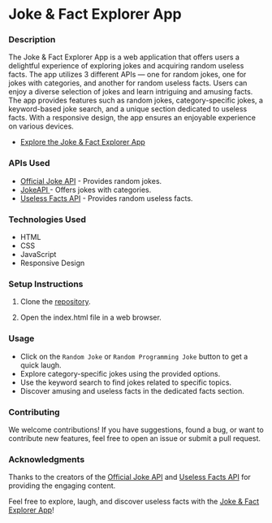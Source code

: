 # Joke & Fact Explorer App

### Description
The Joke & Fact Explorer App is a web application that offers users a delightful experience of exploring jokes and acquiring random useless facts. The app utilizes 3 different APIs — one for random jokes, one for jokes with categories, and another for random useless facts. Users can enjoy a diverse selection of jokes and learn intriguing and amusing facts. The app provides features such as random jokes, category-specific jokes, a keyword-based joke search, and a unique section dedicated to useless facts. With a responsive design, the app ensures an enjoyable experience on various devices.

- [Explore the Joke & Fact Explorer App](https://anitaowen.github.io/portfolio-project/)

### APIs Used
- [Official Joke API](https://github.com/15Dkatz/official_joke_api) - Provides random jokes.
- [JokeAPI ](https://jokeapi.dev/) - Offers jokes with categories.
- [Useless Facts API](https://uselessfacts.jsph.pl/) - Provides random useless facts.

### Technologies Used
- HTML
- CSS
- JavaScript
- Responsive Design

### Setup Instructions
1. Clone the [repository](https://anitaowen.github.io/portfolio-project/).

2. Open the index.html file in a web browser.

### Usage
- Click on the ``Random Joke`` or ``Random Programming Joke`` button to get a quick laugh.
- Explore category-specific jokes using the provided options.
- Use the keyword search to find jokes related to specific topics.
- Discover amusing and useless facts in the dedicated facts section.

### Contributing
We welcome contributions! If you have suggestions, found a bug, or want to contribute new features, feel free to open an issue or submit a pull request.


### Acknowledgments
Thanks to the creators of the [Official Joke API](https://github.com/15Dkatz/official_joke_api) and [Useless Facts API](https://uselessfacts.jsph.pl/) for providing the engaging content.


Feel free to explore, laugh, and discover useless facts with the [Joke & Fact Explorer App](https://anitaowen.github.io/portfolio-project/)!